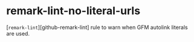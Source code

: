 # remark-lint-no-literal-urls


[`remark-lint`][github-remark-lint] rule to warn when GFM autolink literals are used.